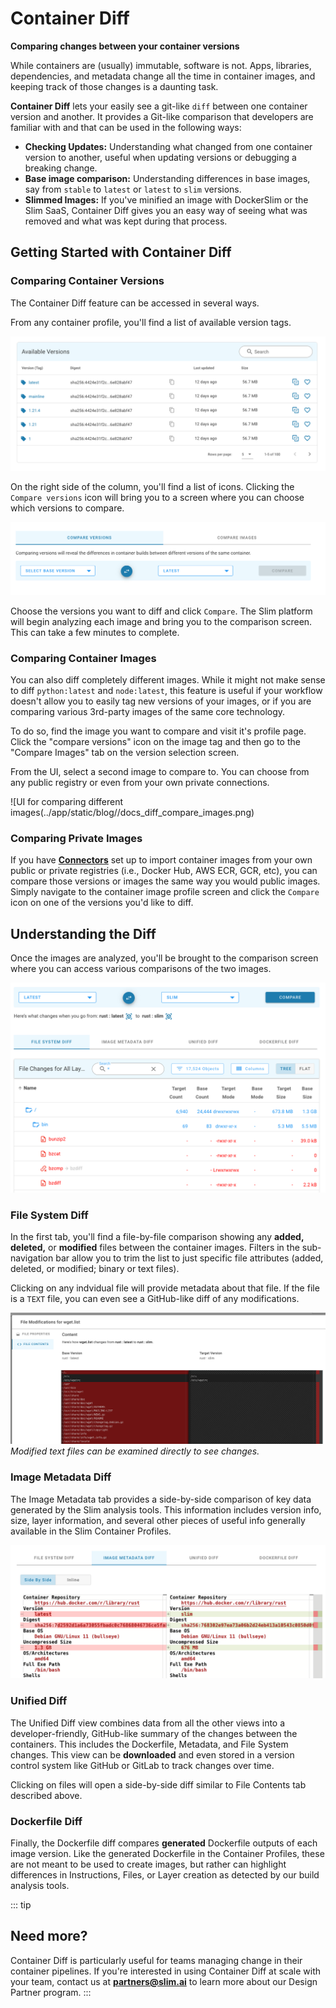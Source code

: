 # Container Diff

**Comparing changes between your container versions**

While containers are (usually) immutable, software is not. Apps, libraries, dependencies, and metadata change all the time in container images, and keeping track of those changes is a daunting task.

**Container Diff** lets your easily see a git-like `diff` between one container version and another. It provides a Git-like comparison that developers are familiar with and that can be used in the following ways: 

* **Checking Updates:** Understanding what changed from one container version to another, useful when updating versions or debugging a breaking change.
* **Base image comparison:** Understanding differences in base images, say from `stable` to `latest` or `latest` to `slim` versions.
* **Slimmed Images:** If you've minified an image with DockerSlim or the Slim SaaS, Container Diff gives you an easy way of seeing what was removed and what was kept during that process.

## Getting Started with Container Diff

### Comparing Container Versions

The Container Diff feature can be accessed in several ways.

From any container profile, you'll find a list of available version tags.

![UI list of available versions](../app/static/blog/docs_container_diff_avail_versions.png)

On the right side of the column, you'll find a list of icons. Clicking the `Compare versions` icon will bring you to a screen where you can choose which versions to compare.

![UI of Version selection screen](../app/static/blog/docs_diff_version_selection.png)

Choose the versions you want to diff and click `Compare`. The Slim platform will begin analyzing each image and bring you to the comparison screen. This can take a few minutes to complete. 

### Comparing Container Images

You can also diff completely different images. While it might not make sense to diff `python:latest` and `node:latest`, this feature is useful if your workflow doesn't allow you to easily tag new versions of your images, or if you are comparing various 3rd-party images of the same core technology.

To do so, find the image you want to compare and visit it's profile page. Click the "compare versions" icon on the image tag and then go to the "Compare Images" tab on the version selection screen.

From the UI, select a second image to compare to. You can choose from any public registry or even from your own private connections.

![UI for comparing different images(../app/static/blog//docs_diff_compare_images.png)

### Comparing Private Images

If you have [**Connectors**](https://www.slim.ai/docs/connectors.html) set up to import container images from your own public or private registries (i.e., Docker Hub, AWS ECR, GCR, etc), you can compare those versions or images the same way you would public images. Simply navigate to the container image profile screen and click the `Compare` icon on one of the versions you'd like to diff. 

## Understanding the Diff

Once the images are analyzed, you'll be brought to the comparison screen where you can access various comparisons of the two images. 

![](../app/static/blog//docs_container-diff_comparison_screen.png)

### File System Diff

In the first tab, you'll find a file-by-file comparison showing any **added, deleted,** or **modified** files between the container images. Filters in the sub-navigation bar allow you to trim the list to just specific file attributes (added, deleted, or modified; binary or text files). 

Clicking on any indvidual file will provide metadata about that file. If the file is a `TEXT` file, you can even see a GitHub-like diff of any modifications. 

![file contents diff for Rust image](../app/static/blog//docs_diff_filecontents.png)  
_Modified text files can be examined directly to see changes._ 

### Image Metadata Diff

The Image Metadata tab provides a side-by-side comparison of key data generated by the Slim analysis tools. This information includes version info, size, layer information, and several other pieces of useful info generally available in the Slim Container Profiles. 

![](../app/static/blog/docs_diff_imagemetadata.png)

### Unified Diff

The Unified Diff view combines data from all the other views into a developer-friendly, GitHub-like summary of the changes between the containers. This includes the Dockerfile, Metadata, and File System changes. This view can be **downloaded** and even stored in a version control system like GitHub or GitLab to track changes over time. 

Clicking on files will open a side-by-side diff similar to File Contents tab described above. 

### Dockerfile Diff

Finally, the Dockerfile diff compares **generated** Dockerfile outputs of each image version. Like the generated Dockerfile in the Container Profiles, these are not meant to be used to create images, but rather can highlight differences in Instructions, Files, or Layer creation as detected by our build analysis tools.

::: tip
## Need more? 
Container Diff is particularly useful for teams managing change in their container pipelines. If you're interested in using Container Diff at scale with your team, contact us at **partners@slim.ai** to learn more about our Design Partner program. 
::: 
